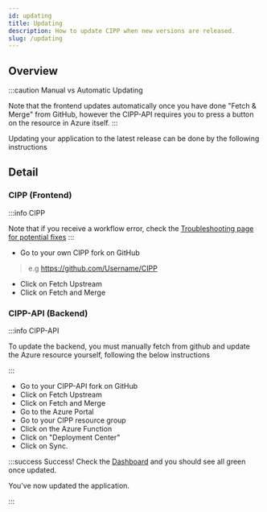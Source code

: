 ```yaml
---
id: updating
title: Updating
description: How to update CIPP when new versions are released.
slug: /updating
---
```


## Overview

:::caution Manual vs Automatic Updating

Note that the frontend updates automatically once you have done "Fetch & Merge" from GitHub, however the CIPP-API requires you to press a button on the resource in Azure itself.
:::

Updating your application to the latest release can be done by the following instructions



## Detail

### CIPP (Frontend)

:::info CIPP

Note that if you receive a workflow error, check the [Troubleshooting page for potential fixes](/troubleshooting)
:::


* Go to your own CIPP fork on GitHub 

> e.g <https://github.com/Username/CIPP>

* Click on Fetch Upstream
* Click on Fetch and Merge

### CIPP-API (Backend)

:::info CIPP-API

To update the backend, you must manually fetch from github and update the Azure resource yourself, following the below instructions

:::

* Go to your CIPP-API fork on GitHub
* Click on Fetch Upstream
* Click on Fetch and Merge
* Go to the Azure Portal
* Go to your CIPP resource group
* Click on the Azure Function
* Click on "Deployment Center"
* Click on Sync.

:::success Success!
Check the [Dashboard](/docs/user/usingcipp/dashboard) and you should see all green once updated.

You've now updated the application.

:::
